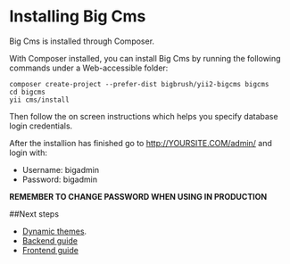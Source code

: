 # Installing Big Cms

Big Cms is installed through Composer.

With Composer installed, you can install Big Cms by running the following commands under a Web-accessible folder:

~~~
composer create-project --prefer-dist bigbrush/yii2-bigcms bigcms
cd bigcms
yii cms/install
~~~

Then follow the on screen instructions which helps you specify database login credentials.

After the installion has finished go to http://YOURSITE.COM/admin/ and login with:
  - Username: bigadmin
  - Password: bigadmin

**REMEMBER TO CHANGE PASSWORD WHEN USING IN PRODUCTION**


##Next steps

  - [Dynamic themes](themes.md).
  - [Backend guide](backend-guide.md)
  - [Frontend guide](frontend-guide.md)
